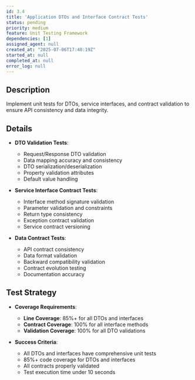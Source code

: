 ```yaml
---
id: 3.4
title: 'Application DTOs and Interface Contract Tests'
status: pending
priority: medium
feature: Unit Testing Framework
dependencies: [1]
assigned_agent: null
created_at: "2025-07-06T17:40:19Z"
started_at: null
completed_at: null
error_log: null
---
```


## Description

Implement unit tests for DTOs, service interfaces, and contract validation to ensure API consistency and data integrity.

## Details

- **DTO Validation Tests**:
  - Request/Response DTO validation
  - Data mapping accuracy and consistency
  - DTO serialization/deserialization
  - Property validation attributes
  - Default value handling

- **Service Interface Contract Tests**:
  - Interface method signature validation
  - Parameter validation and constraints
  - Return type consistency
  - Exception contract validation
  - Service contract versioning

- **Data Contract Tests**:
  - API contract consistency
  - Data format validation
  - Backward compatibility validation
  - Contract evolution testing
  - Documentation accuracy

## Test Strategy

- **Coverage Requirements**:
  - **Line Coverage**: 85%+ for all DTOs and interfaces
  - **Contract Coverage**: 100% for all interface methods
  - **Validation Coverage**: 100% for all DTO validations

- **Success Criteria**:
  - All DTOs and interfaces have comprehensive unit tests
  - 85%+ code coverage for DTOs and interfaces
  - All contracts properly validated
  - Test execution time under 10 seconds 